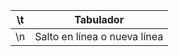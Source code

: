 
| \t  | Tabulador                    |
| --- | ---------------------------- |
| \n  | Salto en línea o nueva línea |
